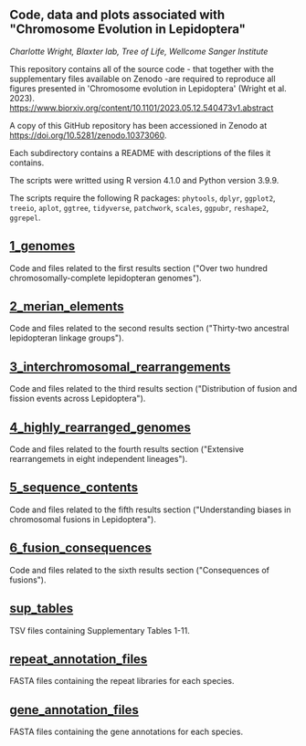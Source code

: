 ## Code, data and plots associated with "Chromosome Evolution in Lepidoptera"
*Charlotte Wright, Blaxter lab, Tree of Life, Wellcome Sanger Institute*

This repository contains all of the source code - that together with the supplementary files available on Zenodo -are required to reproduce all figures presented in 'Chromosome evolution in Lepidoptera' (Wright et al. 2023).
https://www.biorxiv.org/content/10.1101/2023.05.12.540473v1.abstract 

A copy of this GitHub repository has been accessioned in Zenodo at https://doi.org/10.5281/zenodo.10373060.

Each subdirectory contains a README with descriptions of the files it contains.

The scripts were writted using R version 4.1.0 and Python version 3.9.9. 

The scripts require the following R packages: `phytools`, `dplyr`, `ggplot2`,  `treeio`, `aplot`, `ggtree`, `tidyverse`, `patchwork`, `scales`, `ggpubr`, `reshape2`, `ggrepel`.

## [1_genomes](<https://github.com/charlottewright/Chromosome_evolution_Lepidoptera_MS/tree/main/1_genomes>)
Code and files related to the first results section ("Over two hundred chromosomally-complete lepidopteran genomes").

## [2_merian_elements](<https://github.com/charlottewright/Chromosome_evolution_Lepidoptera_MS/tree/main/2_merian_elements>)
Code and files related to the second results section ("Thirty-two ancestral lepidopteran linkage groups").

## [3_interchromosomal_rearrangements](<https://github.com/charlottewright/Chromosome_evolution_Lepidoptera_MS/tree/main/3_interchromosomal_rearrangements>)
Code and files related to the third results section ("Distribution of fusion and fission events across Lepidoptera").

## [4_highly_rearranged_genomes](<https://github.com/charlottewright/Chromosome_evolution_Lepidoptera_MS/tree/main/4_highly_rearranged_genomes>)
Code and files related to the fourth results section ("Extensive rearrangemets in eight independent lineages").

## [5_sequence_contents](<https://github.com/charlottewright/Chromosome_evolution_Lepidoptera_MS/tree/main/5_sequence_contents>)
Code and files related to the fifth results section ("Understanding biases in chromosomal fusions in Lepidoptera").

## [6_fusion_consequences](<https://github.com/charlottewright/Chromosome_evolution_Lepidoptera_MS/tree/main/6_fusion_consequences>)
Code and files related to the sixth results section ("Consequences of fusions").

## [sup_tables](<https://github.com/charlottewright/Chromosome_evolution_Lepidoptera_MS/tree/main/sup_tables>)
TSV files containing Supplementary Tables 1-11. 

## [repeat_annotation_files](<https://github.com/charlottewright/Chromosome_evolution_Lepidoptera_MS/tree/main/repeat_annotation_files>)
FASTA files containing the repeat libraries for each species.

## [gene_annotation_files](<https://github.com/charlottewright/Chromosome_evolution_Lepidoptera_MS/tree/main/gene_annotation_files>)
FASTA files containing the gene annotations for each species.

